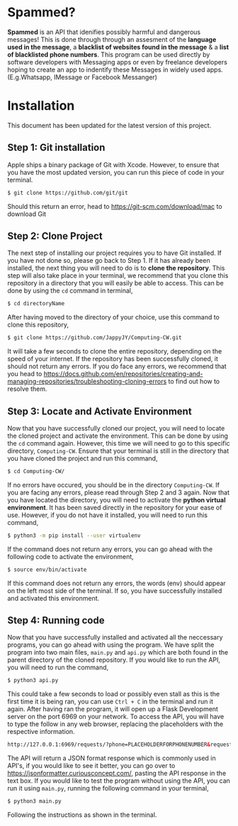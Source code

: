 # Spammed? 

**Spammed** is an API that idenifies possibly harmful and dangerous messages! This is done through through an assesment of the **language used in the message**, a **blacklist of websites found in the message** & a **list of blacklisted phone numbers**. This program can be used directly by software developers with Messaging apps or even by freelance developers hoping to create an app to indentify these Messages in widely used apps. (E.g.Whatsapp, IMessage or Facebook Messanger) 

# Installation
This document has been updated for the latest version of this project.

## Step 1: Git installation
Apple ships a binary package of Git with Xcode. However, to ensure that you have the most updated version, you can run this piece of code in your terminal.

``` Bash
$ git clone https://github.com/git/git
```

Should this return an error, head to https://git-scm.com/download/mac to download Git

## Step 2: Clone Project
The next step of installing our project requires you to have Git installed. If you have not done so, please go back to Step 1. If it has already been installed, the next thing you will need to do is to **clone the repository**. This step will also take place in your terminal, we recommend that you clone this repository in a directory that you will easily be able to access. This can be done by using the `cd` command in terminal,
``` Bash
$ cd directoryName
```
After having moved to the directory of your choice, use this command to clone this repository, 
``` Bash
$ git clone https://github.com/JappyJY/Computing-CW.git
```
It will take a few seconds to clone the entire repository, depending on the speed of your internet. If the repository has been successfully cloned, it should not return any errors. If you do face any errors, we recommend that you head to https://docs.github.com/en/repositories/creating-and-managing-repositories/troubleshooting-cloning-errors to find out how to resolve them.

## Step 3: Locate and Activate Environment
Now that you have successfully cloned our project, you will need to locate the cloned project and activate the environment. This can be done by using the `cd` command again. However, this time we will need to go to this specific directory, `Computing-CW`. Ensure that your terminal is still in the directory that you have cloned the project and run this command, 
``` Bash
$ cd Computing-CW/
```
If no errors have occured, you should be in the directory `Computing-CW`. If you are facing any errors, please read through Step 2 and 3 again. Now that you have located the directory, you will need to activate the **python virtual environment**. It has been saved directly in the repository for your ease of use. However, if you do not have it installed, you will need to run this command, 
``` Bash
$ python3 -m pip install --user virtualenv
```
If the command does not return any errors, you can go ahead with the following code to activate the environment, 
``` Bash
$ source env/bin/activate
```
If this command does not return any errors, the words (env) should appear on the left most side of the terminal. If so, you have successfully installed and activated this environment. 

## Step 4: Running code
Now that you have successfully installed and activated all the neccessary programs, you can go ahead with using the program. We have split the program into two main files, `main.py` and `api.py` which are both found in the parent directory of the cloned repository. If you would like to run the API, you will need to run the command, 
``` Bash
$ python3 api.py
```
This could take a few seconds to load or possibly even stall as this is the first time it is being ran, you can use `Ctrl + C` in the terminal and run it again. After having ran the program, it will open up a Flask Development server on the port 6969 on your network. To access the API, you will have to type the follow in any web browser, replacing the placeholders with the respective information.
``` HTML
http://127.0.0.1:6969/requests/?phone=PLACEHOLDERFORPHONENUMBER&requests=PLACEHOLDERFORMESSAGE
```
The API will return a JSON format response which is commonly used in API's, if you would like to see it better, you can go over to https://jsonformatter.curiousconcept.com/, pasting the API response in the text box. If you would like to test the program without using the API, you can run it using `main.py`, running the following command in your terminal,  
``` Bash
$ python3 main.py
```
Following the instructions as shown in the terminal. 

